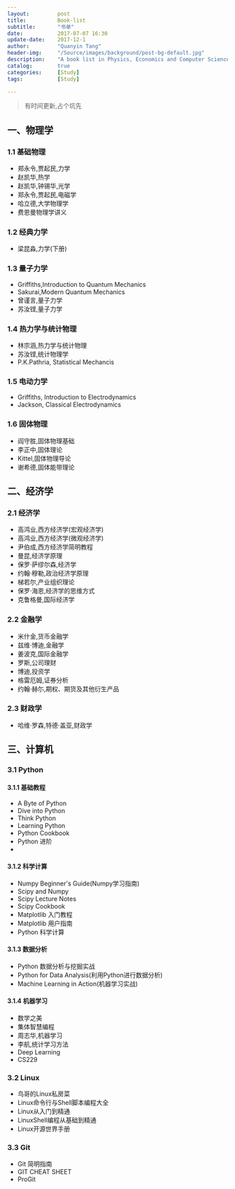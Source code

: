 ```yaml
---
layout:         post
title:          Book-list
subtitle:       "书单"
date:           2017-07-07 16:30
update-date:    2017-12-1
author:         "Quanyin Tang"
header-img:     "/Source/images/background/post-bg-default.jpg"
description:    "A book list in Physics, Economics and Computer Science"
catalog:        true
categories:     [Study]
tags:           [Study]

---
```


> 有时间更新,占个坑先

## 一、物理学

### 1.1 基础物理
- 郑永令,贾起民,力学
- 赵凯华,热学
- 赵凯华,钟锡华,光学
- 郑永令,贾起民,电磁学
- 哈立德,大学物理学
- 费恩曼物理学讲义

### 1.2 经典力学
- 梁昆淼,力学(下册)

### 1.3 量子力学
- Griffiths,Introduction to Quantum Mechanics
- Sakurai,Modern Quantum Mechanics
- 曾谨言,量子力学
- 苏汝铿,量子力学

### 1.4 热力学与统计物理
- 林宗涵,热力学与统计物理
- 苏汝铿,统计物理学
- P.K.Pathria, Statistical Mechancis

### 1.5 电动力学
- Griffiths, Introduction to Electrodynamics
- Jackson, Classical Electrodynamics

### 1.6 固体物理
- 阎守胜,固体物理基础
- 李正中,固体理论
- Kittel,固体物理导论
- 谢希德,固体能带理论


## 二、经济学

### 2.1 经济学
- 高鸿业,西方经济学(宏观经济学)
- 高鸿业,西方经济学(微观经济学)
- 尹伯成,西方经济学简明教程
- 曼昆,经济学原理
- 保罗·萨缪尔森,经济学
- 约翰·穆勒,政治经济学原理
- 梯若尔,产业组织理论
- 保罗·海恩,经济学的思维方式
- 克鲁格曼,国际经济学

### 2.2 金融学
- 米什金,货币金融学
- 兹维·博迪,金融学 
- 姜波克,国际金融学
- 罗斯,公司理财
- 博迪,投资学
- 格雷厄姆,证券分析
- 约翰·赫尓,期权、期货及其他衍生产品

### 2.3 财政学
- 哈维·罗森,特德·盖亚,财政学

## 三、计算机

### 3.1 Python

#### 3.1.1 基础教程
- A Byte of Python
- Dive into Python
- Think Python
- Learning Python
- Python Cookbook
- Python 进阶
- 
#### 3.1.2 科学计算
- Numpy Beginner's Guide(Numpy学习指南)
- Scipy and Numpy
- Scipy Lecture Notes
- Scipy Cookbook
- Matplotlib 入门教程
- Matplotlib 用户指南
- Python 科学计算

#### 3.1.3 数据分析
- Python 数据分析与挖掘实战
- Python for Data Analysis(利用Python进行数据分析)
- Machine Learning in Action(机器学习实战)

#### 3.1.4 机器学习
- 数学之美
- 集体智慧编程
- 周志华,机器学习
- 李航,统计学习方法
- Deep Learning
- CS229

### 3.2 Linux
- 鸟哥的Linux私房菜
- Linux命令行与Shell脚本编程大全
- Linux从入门到精通
- LinuxShell编程从基础到精通
- Linux开源世界手册

### 3.3 Git
- Git 简明指南
- GIT CHEAT SHEET
- ProGit
